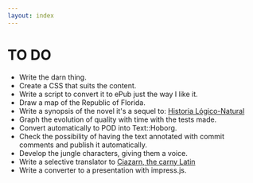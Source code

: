 ```yaml
---
layout: index
---
```

TO DO
====

- Write the darn thing.
- Create a CSS that suits the content.
- Write a script to convert it to ePub just the way I like it.
- Draw a map of the Republic of Florida.
- Write a synopsis of the novel it's a sequel to: [Historia Lógico-Natural](https://authorcentral.amazon.com/gp/books/book-detail-page?ie=UTF8&bookASIN=B00CLOF224&index=default&language=en_US)
- Graph the evolution of quality with time with the tests made.
- Convert automatically to POD into Text::Hoborg.
- Check the possibility of having the text annotated with commit comments and publish it automatically. 
- Develop the jungle characters, giving them a voice. 
- Write a selective translator to [Ciazarn, the carny Latin](http://www.goodmagic.com/carny/ciazarn.htm)
- Write a converter to a presentation with impress.js. 
